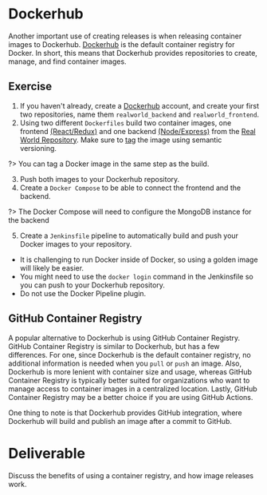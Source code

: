 # Dockerhub

Another important use of creating releases is when releasing container images to Dockerhub. [Dockerhub](https://hub.docker.com/) is the default container registry for Docker. In short, this means that Dockerhub provides repositories to create, manage, and find container images. 

## Exercise

1. If you haven't already, create a [Dockerhub](https://hub.docker.com/) account, and create your first two repositories, name them `realworld_backend` and `realworld_frontend`.
2. Using two different `Dockerfiles` build two container images, one frontend [(React/Redux)](https://github.com/gothinkster/react-redux-realworld-example-app) and one backend [(Node/Express)](https://github.com/gothinkster/node-express-realworld-example-app) from the [Real World Repository](https://github.com/gothinkster/react-redux-realworld-example-app). Make sure to [tag](https://docs.docker.com/engine/reference/commandline/tag/) the image using semantic versioning.

?> You can tag a Docker image in the same step as the build.

3. Push both images to your Dockerhub repository.
4. Create a `Docker Compose` to be able to connect the frontend and the backend.

?> The Docker Compose will need to configure the MongoDB instance for the backend

5. Create a `Jenkinsfile` pipeline to automatically build and push your Docker images to your repository.
  - It is challenging to run Docker inside of Docker, so using a golden image will likely be easier.
  - You might need to use the `docker login` command in the Jenkinsfile so you can push to your Dockerhub repository.
  - Do not use the Docker Pipeline plugin.

## GitHub Container Registry

A popular alternative to Dockerhub is using GitHub Container Registry. GitHub Container Registry is similar to Dockerhub, but has a few differences. For one, since Dockerhub is the default container registry, no additional information is needed when you `pull` or `push` an image. Also, Dockerhub is more lenient with container size and usage, whereas GitHub Container Registry is typically better suited for organizations who want to manage access to container images in a centralized location. Lastly, GitHub Container Registry may be a better choice if you are using GitHub Actions.

One thing to note is that Dockerhub provides GitHub integration, where Dockerhub will build and publish an image after a commit to GitHub.

# Deliverable

Discuss the benefits of using a container registry, and how image releases work.

